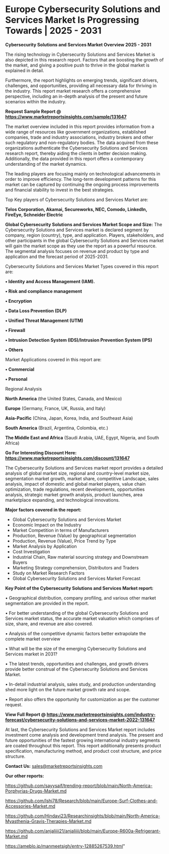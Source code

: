 # Europe Cybersecurity Solutions and Services Market Is Progressing Towards | 2025 - 2031

<Strong> Cybersecurity Solutions and Services Market Overview 2025 - 2031</strong>

The rising technology in Cybersecurity Solutions and Services Market is also depicted in this research report. Factors that are boosting the growth of the market, and giving a positive push to thrive in the global market is explained in detail.

Furthermore, the report highlights on emerging trends, significant drivers, challenges, and opportunities, providing all necessary data for thriving in the industry. This report market research offers a comprehensive perspective, including an in-depth analysis of the present and future scenarios within the industry.

<strong>Request Sample Report @ <a href=https://www.marketreportsinsights.com/sample/131647>https://www.marketreportsinsights.com/sample/131647</a></strong>

The market overview included in this report provides information from a wide range of resources like government organizations, established companies, trade and industry associations, industry brokers and other such regulatory and non-regulatory bodies. The data acquired from these organizations authenticate the Cybersecurity Solutions and Services research report, thereby aiding the clients in better decision making. Additionally, the data provided in this report offers a contemporary understanding of the market dynamics.

The leading players are focusing mainly on technological advancements in order to improve efficiency. The long-term development patterns for this market can be captured by continuing the ongoing process improvements and financial stability to invest in the best strategies.

Top Key players of Cybersecurity Solutions and Services Market are:

<strong>Telos Corporation, Akamai, Secureworks, NEC, Comodo, LinkedIn, FireEye, Schneider Electric</strong>

<strong><b>Global Cybersecurity Solutions and Services Market Scope and Size:</b></strong>
The Cybersecurity Solutions and Services market is declared segment by company, region (country), type, and application. Players, stakeholders, and other participants in the global Cybersecurity Solutions and Services market will gain the market scope as they use the report as a powerful resource. The segmental analysis focuses on revenue and product by type and application and the forecast period of 2025-2031.

Cybersecurity Solutions and Services Market Types covered in this report are:

<strong>• Identity and Access Management (IAM).

• Risk and compliance management

• Encryption

• Data Loss Prevention (DLP)

• Unified Threat Management (UTM)

• Firewall

• Intrusion Detection System (IDS)/Intrusion Prevention System (IPS)

• Others</strong>

Market Applications covered in this report are:

<strong>• Commercial

• Personal</strong> 

Regional Analysis

<strong>North America</strong> (the United States, Canada, and Mexico)

<strong>Europe</strong> (Germany, France, UK, Russia, and Italy)

<strong>Asia-Pacific</strong> (China, Japan, Korea, India, and Southeast Asia)

<strong>South America</strong> (Brazil, Argentina, Colombia, etc.)

<strong>The Middle East and Africa</strong> (Saudi Arabia, UAE, Egypt, Nigeria, and South Africa)

<strong>Go For Interesting Discount Here: <a href=https://www.marketreportsinsights.com/discount/131647>https://www.marketreportsinsights.com/discount/131647</a></strong>

The Cybersecurity Solutions and Services market report provides a detailed analysis of global market size, regional and country-level market size, segmentation market growth, market share, competitive Landscape, sales analysis, impact of domestic and global market players, value chain optimization, trade regulations, recent developments, opportunities analysis, strategic market growth analysis, product launches, area marketplace expanding, and technological innovations.

<strong><b>Major factors covered in the report:</b></strong>
<ul>
  <li>Global Cybersecurity Solutions and Services Market </li>
  <li>Economic Impact on the Industry</li>
  <li>Market Competition in terms of Manufacturers</li>
  <li>Production, Revenue (Value) by geographical segmentation</li>
  <li>Production, Revenue (Value), Price Trend by Type</li>
  <li>Market Analysis by Application</li>
  <li>Cost Investigation</li>
  <li>Industrial Chain, Raw material sourcing strategy and Downstream Buyers</li>
  <li>Marketing Strategy comprehension, Distributors and Traders</li>
  <li>Study on Market Research Factors</li>
  <li>Global Cybersecurity Solutions and Services Market Forecast</li>
</ul>

<strong><b>Key Point of the Cybersecurity Solutions and Services Market report:</b></strong>

• Geographical distribution, company profiling, and various other market segmentation are provided in the report.

• For better understanding of the global Cybersecurity Solutions and Services market status, the accurate market valuation which comprises of size, share, and revenue are also covered.

• Analysis of the competitive dynamic factors better extrapolate the complete market overview

• What will be the size of the emerging Cybersecurity Solutions and Services market in 2031?

• The latest trends, opportunities and challenges, and growth drivers provide better construal of the Cybersecurity Solutions and Services Market.

• In-detail industrial analysis, sales study, and production understanding shed more light on the future market growth rate and scope.

• Report also offers the opportunity for customization as per the customer request.

<strong><b>View Full Report @ <a href=https://www.marketreportsinsights.com/industry-forecast/cybersecurity-solutions-and-services-market-2022-131647>https://www.marketreportsinsights.com/industry-forecast/cybersecurity-solutions-and-services-market-2022-131647</a></b></strong>


At last, the Cybersecurity Solutions and Services Market report includes investment come analysis and development trend analysis. The present and future opportunities of the fastest growing international industry segments are coated throughout this report. This report additionally presents product specification, manufacturing method, and product cost structure, and price structure.

<strong>Contact Us:</strong>
sales@marketreportsinsights.com

<strong>Our other reports:</strong>

<a href=https://github.com/sayysaif/trending-report/blob/main/North-America-Porphyrias-Drugs-Market.md>https://github.com/sayysaif/trending-report/blob/main/North-America-Porphyrias-Drugs-Market.md</a>

<a href=https://github.com/Ishi78/Research/blob/main/Europe-Surf-Clothes-and-Accessories-Market.md>https://github.com/Ishi78/Research/blob/main/Europe-Surf-Clothes-and-Accessories-Market.md</a>

<a href=https://github.com/Hindavi23/Researchinsights/blob/main/North-America-Myasthenia-Gravis-Therapies-Market.md>https://github.com/Hindavi23/Researchinsights/blob/main/North-America-Myasthenia-Gravis-Therapies-Market.md</a>

<a href=https://github.com/anjaliiii21/anjaliiii/blob/main/Europe-R600a-Refrigerant-Market.md>https://github.com/anjaliiii21/anjaliiii/blob/main/Europe-R600a-Refrigerant-Market.md</a>

<a href=https://ameblo.jp/manmeetsigh/entry-12885267539.html>https://ameblo.jp/manmeetsigh/entry-12885267539.html</a>"
